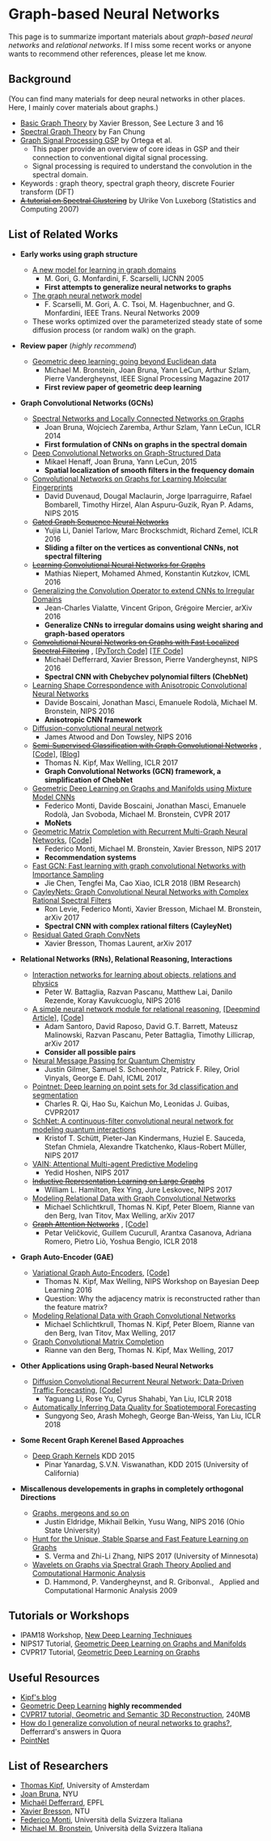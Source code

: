 # Graph-based Neural Networks
This page is to summarize important materials about *graph-based neural networks* and *relational networks*. If I miss some recent works or anyone wants to recommend other references, please let me know.

## Background
(You can find many materials for deep neural networks in other places. Here, I mainly cover materials about graphs.)
- [Basic Graph Theory](http://data-science-training-xb.com/) by Xavier Bresson, See Lecture 3 and 16
- [Spectral Graph Theory](http://www.math.ucsd.edu/~fan/research/revised.html) by Fan Chung
- [Graph Signal Processing GSP](https://arxiv.org/abs/1712.00468) by Ortega et al.
  - This paper provide an overview of core ideas in GSP and their connection to conventional digital signal processing.
  - Signal processing is required to understand the convolution in the spectral domain.
- Keywords : graph theory, spectral graph theory, discrete Fourier transform (DFT)
- ~~[A tutorial on Spectral Clustering](https://arxiv.org/abs/0711.0189)~~ by Ulrike Von Luxeborg (Statistics and Computing 2007) 

## List of Related Works
- **Early works using graph structure**
  - [A new model for learning in graph domains](http://ieeexplore.ieee.org/document/1555942/)
    - M. Gori, G. Monfardini, F. Scarselli, IJCNN 2005
    - **First attempts to generalize neural networks to graphs**
  - [The graph neural network model](http://ieeexplore.ieee.org/document/4700287/)
    - F. Scarselli, M. Gori, A. C. Tsoi, M. Hagenbuchner, and G. Monfardini, IEEE Trans. Neural Networks 2009
  - These works optimized over the parameterized steady state of some diffusion process (or random walk) on the graph.
- **Review paper** (*highly recommend*)
  - [Geometric deep learning: going beyond Euclidean data](https://arxiv.org/abs/1611.08097)
    - Michael M. Bronstein, Joan Bruna, Yann LeCun, Arthur Szlam, Pierre Vandergheynst, IEEE Signal Processing Magazine 2017 
    - **First review paper of geometric deep learning**
  
- **Graph Convolutional Networks (GCNs)**
  - [Spectral Networks and Locally Connected Networks on Graphs](https://arxiv.org/abs/1312.6203)
    - Joan Bruna, Wojciech Zaremba, Arthur Szlam, Yann LeCun, ICLR 2014
    - **First formulation of CNNs on graphs in the spectral domain**
  - [Deep Convolutional Networks on Graph-Structured Data](https://arxiv.org/abs/1506.05163)
    - Mikael Henaff, Joan Bruna, Yann LeCun, 2015
    - **Spatial localization of smooth filters in the frequency domain**
  - [Convolutional Networks on Graphs for Learning Molecular Fingerprints](http://papers.nips.cc/paper/5954-convolutional-networks-on-graphs-for-learning-molecular-fingerprints)
    - David Duvenaud, Dougal Maclaurin, Jorge Iparraguirre, Rafael Bombarell, Timothy Hirzel, Alan Aspuru-Guzik, Ryan P. Adams, NIPS 2015
  - ~~[Gated Graph Sequence Neural Networks](https://arxiv.org/abs/1511.05493)~~
    - Yujia Li, Daniel Tarlow, Marc Brockschmidt, Richard Zemel, ICLR 2016
    - **Sliding a filter on the vertices as conventional CNNs, not spectral filtering**
  - ~~[Learning Convolutional Neural Networks for Graphs](https://arxiv.org/abs/1605.05273)~~
    - Mathias Niepert, Mohamed Ahmed, Konstantin Kutzkov, ICML 2016
  - [Generalizing the Convolution Operator to extend CNNs to Irregular Domains](https://arxiv.org/abs/1606.01166)
    - Jean-Charles Vialatte, Vincent Gripon, Grégoire Mercier, arXiv 2016
    - **Generalize CNNs to irregular domains using weight sharing and graph-based operators**
  - ~~[Convolutional Neural Networks on Graphs with Fast Localized Spectral Filtering](https://arxiv.org/abs/1606.09375)~~ , [[PyTorch Code]](https://github.com/xbresson/graph_convnets_pytorch/blob/master/README.md) [[TF Code]](https://github.com/mdeff/cnn_graph)
    - Michaël Defferrard, Xavier Bresson, Pierre Vandergheynst, NIPS 2016
    - **Spectral CNN with Chebychev polynomial filters (ChebNet)**
  - [Learning Shape Correspondence with Anisotropic Convolutional Neural Networks](https://arxiv.org/abs/1605.06437)
    - Davide Boscaini, Jonathan Masci, Emanuele Rodolà, Michael M. Bronstein, NIPS 2016
    - **Anisotropic CNN framework**
  - [Diffusion-convolutional neural network](https://papers.nips.cc/paper/6212-diffusion-convolutional-neural-networks)
    - James Atwood and Don Towsley, NIPS 2016
  - ~~[Semi-Supervised Classification with Graph Convolutional Networks](https://arxiv.org/abs/1609.02907)~~ , [[Code]](https://github.com/tkipf/gcn), [[Blog]](http://tkipf.github.io/graph-convolutional-networks/)
    - Thomas N. Kipf, Max Welling, ICLR 2017
    - **Graph Convolutional Networks (GCN) framework, a simplification of ChebNet**
  - [Geometric Deep Learning on Graphs and Manifolds using Mixture Model CNNs](https://arxiv.org/abs/1611.08402)
    - Federico Monti, Davide Boscaini, Jonathan Masci, Emanuele Rodolà, Jan Svoboda, Michael M. Bronstein, CVPR 2017 
    - **MoNets**
  - [Geometric Matrix Completion with Recurrent Multi-Graph Neural Networks](https://arxiv.org/abs/1704.06803), [[Code]](https://github.com/fmonti/mgcnn)
    - Federico Monti, Michael M. Bronstein, Xavier Bresson, NIPS 2017
    - **Recommendation systems**
  - [Fast GCN: Fast learning with graph convolutional Networks with Importance Sampling](https://arxiv.org/abs/1801.10247)
    - Jie Chen, Tengfei Ma, Cao Xiao, ICLR 2018 (IBM Research)
  - [CayleyNets: Graph Convolutional Neural Networks with Complex Rational Spectral Filters](https://arxiv.org/abs/1705.07664)
    - Ron Levie, Federico Monti, Xavier Bresson, Michael M. Bronstein, arXiv 2017
    - **Spectral CNN with complex rational filters (CayleyNet)**
  - [Residual Gated Graph ConvNets](https://arxiv.org/abs/1711.07553)
    - Xavier Bresson, Thomas Laurent, arXiv 2017

- **Relational Networks (RNs), Relational Reasoning, Interactions**
  - [Interaction networks for learning about objects, relations and physics](https://arxiv.org/abs/1612.00222)
    - Peter W. Battaglia, Razvan Pascanu, Matthew Lai, Danilo Rezende, Koray Kavukcuoglu, NIPS 2016
  - [A simple neural network module for relational reasoning](https://arxiv.org/abs/1706.01427), [[Deepmind Article]](https://deepmind.com/blog/neural-approach-relational-reasoning/), [[Code]](https://github.com/kimhc6028/relational-networks)
    - Adam Santoro, David Raposo, David G.T. Barrett, Mateusz Malinowski, Razvan Pascanu, Peter Battaglia, Timothy Lillicrap, arXiv 2017
    - **Consider all possible pairs**
  - [Neural Message Passing for Quantum Chemistry](https://arxiv.org/abs/1704.01212)
    - Justin Gilmer, Samuel S. Schoenholz, Patrick F. Riley, Oriol Vinyals, George E. Dahl, ICML 2017
  - [Pointnet: Deep learning on point sets for 3d classification and segmentation](https://arxiv.org/abs/1612.00593)
    - Charles R. Qi, Hao Su, Kaichun Mo, Leonidas J. Guibas, CVPR2017
  - [SchNet: A continuous-filter convolutional neural network for modeling quantum interactions](https://arxiv.org/abs/1706.08566)
    - Kristof T. Schütt, Pieter-Jan Kindermans, Huziel E. Sauceda, Stefan Chmiela, Alexandre Tkatchenko, Klaus-Robert Müller, NIPS 2017
  - [VAIN: Attentional Multi-agent Predictive Modeling](http://papers.nips.cc/paper/6863-vain-attentional-multi-agent-predictive-modeling)
    - Yedid Hoshen,  NIPS 2017
  - ~~[Inductive Representation Learning on Large Graphs](https://nips.cc/Conferences/2017/Schedule?showEvent=8896)~~
    - William L. Hamilton, Rex Ying, Jure Leskovec, NIPS 2017
  - [Modeling Relational Data with Graph Convolutional Networks](https://arxiv.org/abs/1703.06103)
    - Michael Schlichtkrull, Thomas N. Kipf, Peter Bloem, Rianne van den Berg, Ivan Titov, Max Welling, arXiv 2017
  - ~~[Graph Attention Networks](https://arxiv.org/abs/1710.10903)~~ , [[Code]](https://github.com/PetarV-/GAT) 
    - Petar Veličković, Guillem Cucurull, Arantxa Casanova, Adriana Romero, Pietro Liò, Yoshua Bengio, ICLR 2018


- **Graph Auto-Encoder (GAE)**
  - [Variational Graph Auto-Encoders](https://arxiv.org/abs/1611.07308), [[Code]](https://github.com/tkipf/gae)
    - Thomas N. Kipf, Max Welling, NIPS Workshop on Bayesian Deep Learning 2016
    - Question: Why the adjacency matrix is reconstructed rather than the feature matrix?
  - [Modeling Relational Data with Graph Convolutional Networks](https://arxiv.org/abs/1703.06103)
    - Michael Schlichtkrull, Thomas N. Kipf, Peter Bloem, Rianne van den Berg, Ivan Titov, Max Welling, 2017
  - [Graph Convolutional Matrix Completion](https://arxiv.org/abs/1706.02263)
    - Rianne van den Berg, Thomas N. Kipf, Max Welling, 2017
    
- **Other Applications using Graph-based Neural Networks**
  - [Diffusion Convolutional Recurrent Neural Network: Data-Driven Traffic Forecasting](https://arxiv.org/abs/1707.01926), [[Code]](https://github.com/liyaguang/DCRNN)
    - Yaguang Li, Rose Yu, Cyrus Shahabi, Yan Liu, ICLR 2018
  - [Automatically Inferring Data Quality for Spatiotemporal Forecasting](https://openreview.net/forum?id=ByJIWUnpW)
    - Sungyong Seo, Arash Mohegh, George Ban-Weiss, Yan Liu, ICLR 2018

- **Some Recent Graph Kerenel Based Approaches**
  - [Deep Graph Kernels](https://users.soe.ucsc.edu/~vishy/pubs/YanVis15.pdf) KDD 2015
    - Pinar Yanardag, S.V.N. Viswanathan, KDD 2015 (University of California)
    
- **Miscallenous developements in graphs in completely orthogonal Directions**
  - [Graphs, mergeons and so on](https://papers.nips.cc/paper/6089-graphons-mergeons-and-so-on.pdf)
    - Justin Eldridge, Mikhail Belkin, Yusu Wang, NIPS 2016 (Ohio State University)
  - [Hunt for the Unique, Stable Sparse and Fast Feature Learning on Graphs](https://papers.nips.cc/paper/6614-hunt-for-the-unique-stable-sparse-and-fast-feature-learning-on-graphs.pdf)
    - S. Verma and Zhi-Li Zhang, NIPS 2017 (University of Minnesota)
  - [Wavelets on Graphs via Spectral Graph Theory Applied and Computational Harmonic Analysis](https://arxiv.org/abs/0912.3848)
    - D. Hammond, P. Vandergheynst, and R. Gribonval.,  Applied and Computational Harmonic Analysis 2009

  
## Tutorials or Workshops
- IPAM18 Workshop, [New Deep Learning Techniques](http://www.ipam.ucla.edu/programs/workshops/new-deep-learning-techniques/)
- NIPS17 Tutorial, [Geometric Deep Learning on Graphs and Manifolds](https://nips.cc/Conferences/2017/Schedule?showEvent=8735)
- CVPR17 Tutorial, [Geometric Deep Learning on Graphs](http://geometricdeeplearning.com/)

## Useful Resources
- [Kipf's blog](http://tkipf.github.io/graph-convolutional-networks/)
- [Geometric Deep Learning](http://geometricdeeplearning.com/) **highly recommended**
- [CVPR17 tutorial, Geometric and Semantic 3D Reconstruction](https://www.dropbox.com/s/4l6m32tg9yecvow/CVPR%20GDL.pdf?dl=0), 240MB
- [How do I generalize convolution of neural networks to graphs?](https://www.quora.com/How-do-I-generalize-convolution-of-neural-networks-to-graphs), Defferrard's answers in Quora
- [PointNet](http://stanford.edu/~rqi/pointnet/)


## List of Researchers
- [Thomas Kipf](http://tkipf.github.io/), University of Amsterdam
- [Joan Bruna](http://cims.nyu.edu/~bruna/), NYU
- [Michaël Defferrard](http://deff.ch/), EPFL
- [Xavier Bresson](http://www.ntu.edu.sg/home/xbresson/index.html), NTU
- [Federico Monti](https://www.ics.usi.ch/index.php/people-detail-page/268-federico-monti), Università della Svizzera Italiana
- [Michael M. Bronstein](http://www.inf.usi.ch/bronstein/), Università della Svizzera Italiana
